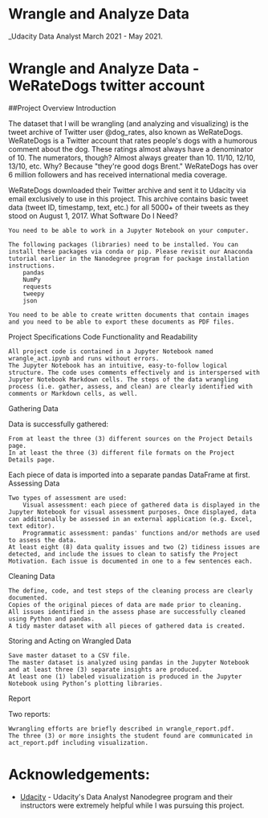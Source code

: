 # Wrangle and Analyze Data

_Udacity Data Analyst March 2021 - May 2021.

# Wrangle and Analyze Data - WeRateDogs twitter account


##Project Overview
Introduction

The dataset that I will be wrangling (and analyzing and visualizing) is the tweet archive of Twitter user @dog_rates, also known as WeRateDogs. WeRateDogs is a Twitter account that rates people's dogs with a humorous comment about the dog. These ratings almost always have a denominator of 10. The numerators, though? Almost always greater than 10. 11/10, 12/10, 13/10, etc. Why? Because "they're good dogs Brent." WeRateDogs has over 6 million followers and has received international media coverage.

WeRateDogs downloaded their Twitter archive and sent it to Udacity via email exclusively to use in this project. This archive contains basic tweet data (tweet ID, timestamp, text, etc.) for all 5000+ of their tweets as they stood on August 1, 2017.
What Software Do I Need?

    You need to be able to work in a Jupyter Notebook on your computer. 

    The following packages (libraries) need to be installed. You can install these packages via conda or pip. Please revisit our Anaconda tutorial earlier in the Nanodegree program for package installation instructions.
        pandas
        NumPy
        requests
        tweepy
        json

    You need to be able to create written documents that contain images and you need to be able to export these documents as PDF files.

Project Specifications
Code Functionality and Readability

    All project code is contained in a Jupyter Notebook named wrangle_act.ipynb and runs without errors.
    The Jupyter Notebook has an intuitive, easy-to-follow logical structure. The code uses comments effectively and is interspersed with Jupyter Notebook Markdown cells. The steps of the data wrangling process (i.e. gather, assess, and clean) are clearly identified with comments or Markdown cells, as well.

Gathering Data

Data is successfully gathered:

    From at least the three (3) different sources on the Project Details page. 
    In at least the three (3) different file formats on the Project Details page.

Each piece of data is imported into a separate pandas DataFrame at first.
Assessing Data

    Two types of assessment are used:
        Visual assessment: each piece of gathered data is displayed in the Jupyter Notebook for visual assessment purposes. Once displayed, data can additionally be assessed in an external application (e.g. Excel, text editor).
        Programmatic assessment: pandas' functions and/or methods are used to assess the data.
    At least eight (8) data quality issues and two (2) tidiness issues are detected, and include the issues to clean to satisfy the Project Motivation. Each issue is documented in one to a few sentences each.

Cleaning Data

    The define, code, and test steps of the cleaning process are clearly documented.
    Copies of the original pieces of data are made prior to cleaning.
    All issues identified in the assess phase are successfully cleaned using Python and pandas.
    A tidy master dataset with all pieces of gathered data is created.

Storing and Acting on Wrangled Data

    Save master dataset to a CSV file.
    The master dataset is analyzed using pandas in the Jupyter Notebook and at least three (3) separate insights are produced.
    At least one (1) labeled visualization is produced in the Jupyter Notebook using Python’s plotting libraries.

Report

Two reports:

    Wwrangling efforts are briefly described in wrangle_report.pdf.
    The three (3) or more insights the student found are communicated in act_report.pdf including visualization.

# Acknowledgements: 
* [Udacity](https://udacity.com) - Udacity's Data Analyst Nanodegree program and their instructors were extremely helpful while I was pursuing this project.
